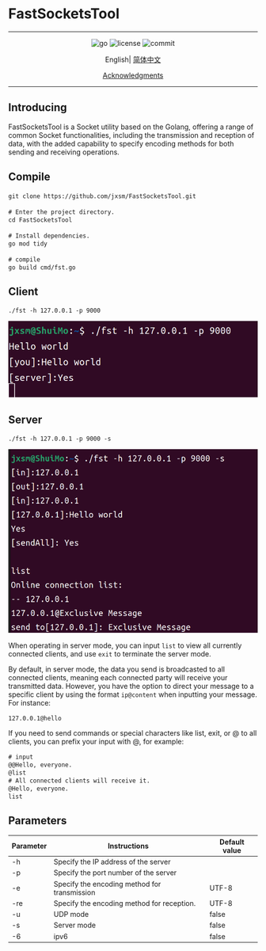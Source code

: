 # FastSocketsTool

---

<div align="center">
    <img src="https://img.shields.io/github/go-mod/go-version/jxsm/FastSocketsTool" alt="go" />
    <img src="https://img.shields.io/github/license/jxsm/FastSocketsTool" alt="license">
    <img src="https://img.shields.io/github/last-commit/jxsm/FastSocketsTool" alt="commit">
</div>

<p align="center">
  English|
<a href="doc/markdown/chinese.md">简体中文</a>
</p>

<p align="center">
    <a href="doc/markdown/Acknowledgments.md">Acknowledgments</a>
</p>

---
## Introducing
FastSocketsTool is a Socket utility based on the Golang, offering a range of 
common Socket functionalities, including the transmission and reception of 
data, with the added capability to specify encoding methods for both sending and receiving operations.


## Compile

```shell
git clone https://github.com/jxsm/FastSocketsTool.git

# Enter the project directory.
cd FastSocketsTool

# Install dependencies.
go mod tidy

# compile
go build cmd/fst.go
```

## Client
```shell
./fst -h 127.0.0.1 -p 9000
```
<img src="doc/img/client.png" alt="client">

## Server
```shell
./fst -h 127.0.0.1 -p 9000 -s
```
<img src="doc/img/server.png" alt="server">

When operating in server mode, you can input `list` to view all currently connected clients, and use `exit` to terminate the server mode.

By default, in server mode, the data you send is broadcasted to all connected clients, meaning each connected party will receive your transmitted data. However, you have the option to direct your message to a specific client by using the format `ip@content` when inputting your message. For instance:

```
127.0.0.1@hello
```

If you need to send commands or special characters like list, exit, or @ to all clients, you can prefix your input with @, for example:

```shell
# input 
@@Hello, everyone.
@list
# All connected clients will receive it.
@Hello, everyone.
list
```

## Parameters


| Parameter | Instructions                                 | Default value |
|-----------|----------------------------------------------|---------------|
| -h        | Specify the IP address of the server         |               |
| -p        | Specify the port number of the server        |               |
| -e        | Specify the encoding method for transmission | UTF-8         |
| -re       | Specify the encoding method for reception.   | UTF-8         |
| -u        | UDP mode                                     | false         |
| -s        | Server mode                                  | false         |
| -6        | ipv6                                         | false         |